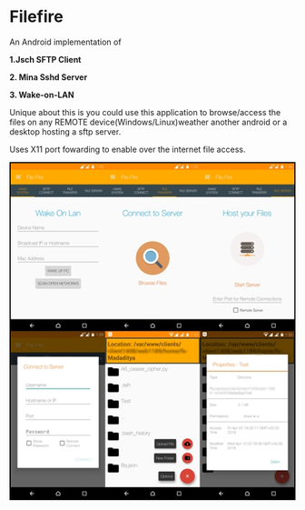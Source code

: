 # Filefire

An Android implementation of

  **1.Jsch SFTP Client**
  
  **2. Mina Sshd Server**
  
  **3. Wake-on-LAN**
	

Unique about this is you could use this application to browse/access the files on any REMOTE device(Windows/Linux)weather another android or a desktop hosting a sftp server.

Uses X11 port fowarding to enable over the internet file access.

![FileFire](/screens/filefire.jpg "App Screenshots")
